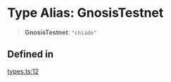 # Type Alias: GnosisTestnet

> **GnosisTestnet**: `"chiado"`

## Defined in

[types.ts:12](https://github.com/monerium/js-monorepo/blob/main/packages/sdk/src/types.ts#L12)
